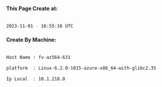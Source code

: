 
   
#### This Page Create at:

```bash

2023-11-01 - 16:55:16 UTC

```

#### Create By Machine:

```bash

Host Name : fv-az564-631

platform  : Linux-6.2.0-1015-azure-x86_64-with-glibc2.35

Ip Local  : 10.1.218.0

```

